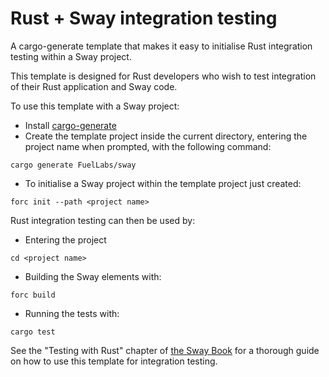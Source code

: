 # Rust + Sway integration testing

A cargo-generate template that makes it easy to initialise Rust integration
testing within a Sway project.

This template is designed for Rust developers who wish to test integration of
their Rust application and Sway code.

To use this template with a Sway project:
- Install [cargo-generate](https://github.com/cargo-generate/cargo-generate)
- Create the template project inside the current directory, entering the project name when prompted, with the following command:
```
cargo generate FuelLabs/sway
```
- To initialise a Sway project within the template project just created:
```
forc init --path <project name>
```

Rust integration testing can then be used by:
- Entering the project
```
cd <project name>
```
- Building the Sway elements with:
```
forc build
```
- Running the tests with:
```
cargo test
```

See the "Testing with Rust" chapter of [the Sway
Book](https://fuellabs.github.io/sway/v0.25.0/) for a thorough guide on how to
use this template for integration testing.
